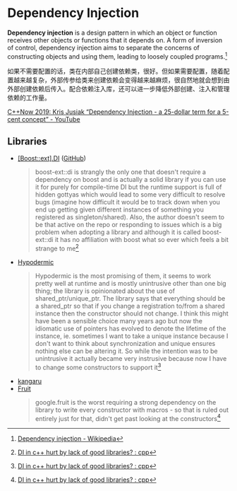 # Dependency Injection
**Dependency injection** is a design pattern in which an object or function receives other objects or functions that it depends on. A form of inversion of control, dependency injection aims to separate the concerns of constructing objects and using them, leading to loosely coupled programs.[^wiki]

如果不需要配置的话，类在内部自己创建依赖类，很好。但如果需要配置，随着配置越来越复杂，外部传参给类来创建依赖会变得越来越麻烦，很自然地就会想到由外部创建依赖后传入。配合依赖注入库，还可以进一步降低外部创建、注入和管理依赖的工作量。

[C++Now 2019: Kris Jusiak “Dependency Injection - a 25-dollar term for a 5-cent concept” - YouTube](https://www.youtube.com/watch?v=yVogS4NbL6U)

## Libraries
- [\[Boost::ext\].DI](https://boost-ext.github.io/di/) ([GitHub](https://github.com/boost-ext/di))  
  > boost-ext::di is strangly the only one that doesn't require a dependency on boost and is actually a solid library if you can use it for purely for compile-time DI but the runtime support is full of hidden gottyas which would lead to some very difficult to resolve bugs (imagine how difficult it would be to track down when you end up getting given different instances of something you registered as singleton/shared). Also, the author doesn't seem to be that active on the repo or responding to issues which is a big problem when adopting a library and although it is called boost-ext::di it has no affiliation with boost what so ever which feels a bit strange to me[^jonathanhiggs]
- [Hypodermic](https://github.com/ybainier/Hypodermic)  
  > Hypodermic is the most promising of them, it seems to work pretty well at runtime and is mostly unintrusive other than one big thing; the library is opinionated about the use of shared_ptr/unique_ptr. The library says that everything should be a shared_ptr so that if you change a registration to/from a shared instance then the constructor should not change. I think this might have been a sensible choice many years ago but now the idiomatic use of pointers has evolved to denote the lifetime of the instance, ie. sometimes I want to take a unique instance because I don't want to think about synchronization and unique ensures nothing else can be altering it. So while the intention was to be unintrusive it actually became very instrusive because now I have to change some constructors to support it[^jonathanhiggs]
- [kangaru](https://github.com/gracicot/kangaru)
- [Fruit](https://github.com/google/fruit)  
  > google.fruit is the worst requiring a strong dependency on the library to write every constructor with macros - so that is ruled out entirely just for that, didn't get past looking at the constructors[^jonathanhiggs]

[^wiki]: [Dependency injection - Wikipedia](https://en.wikipedia.org/wiki/Dependency_injection)
[^jonathanhiggs]: [DI in c++ hurt by lack of good libraries? : cpp](https://www.reddit.com/r/cpp/comments/p5et4v/di_in_c_hurt_by_lack_of_good_libraries/)